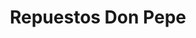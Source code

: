 ---
title: "Repuestos Don Pepe"
url: /la-florida/repuestos-don-pepe/
shop: piezas de automóviles
---